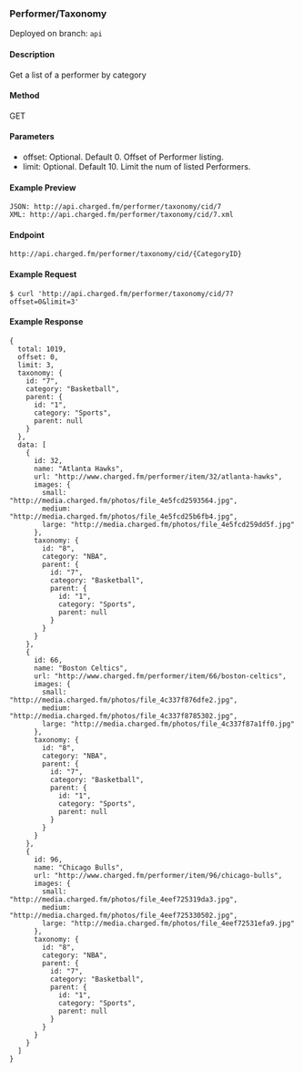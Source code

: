 ### **Performer/Taxonomy**

Deployed on branch: `api`

#### **Description**

Get a list of a performer by category

#### **Method**
GET

#### **Parameters**
- offset: Optional. Default 0. Offset of Performer listing.
- limit: Optional. Default 10. Limit the num of listed Performers.

#### **Example Preview**
```
JSON: http://api.charged.fm/performer/taxonomy/cid/7
XML: http://api.charged.fm/performer/taxonomy/cid/7.xml
```
#### **Endpoint**
```
http://api.charged.fm/performer/taxonomy/cid/{CategoryID}
```
#### **Example Request**
```
$ curl 'http://api.charged.fm/performer/taxonomy/cid/7?offset=0&limit=3'
```        
#### **Example Response**
```
{
  total: 1019,
  offset: 0,
  limit: 3,
  taxonomy: {
    id: "7",
    category: "Basketball",
    parent: {
      id: "1",
      category: "Sports",
      parent: null
    }
  },
  data: [
    {
      id: 32,
      name: "Atlanta Hawks",
      url: "http://www.charged.fm/performer/item/32/atlanta-hawks",
      images: {
        small: "http://media.charged.fm/photos/file_4e5fcd2593564.jpg",
        medium: "http://media.charged.fm/photos/file_4e5fcd25b6fb4.jpg",
        large: "http://media.charged.fm/photos/file_4e5fcd259dd5f.jpg"
      },
      taxonomy: {
        id: "8",
        category: "NBA",
        parent: {
          id: "7",
          category: "Basketball",
          parent: {
            id: "1",
            category: "Sports",
            parent: null
          }
        }
      }
    },
    {
      id: 66,
      name: "Boston Celtics",
      url: "http://www.charged.fm/performer/item/66/boston-celtics",
      images: {
        small: "http://media.charged.fm/photos/file_4c337f876dfe2.jpg",
        medium: "http://media.charged.fm/photos/file_4c337f8785302.jpg",
        large: "http://media.charged.fm/photos/file_4c337f87a1ff0.jpg"
      },
      taxonomy: {
        id: "8",
        category: "NBA",
        parent: {
          id: "7",
          category: "Basketball",
          parent: {
            id: "1",
            category: "Sports",
            parent: null
          }
        }
      }
    },
    {
      id: 96,
      name: "Chicago Bulls",
      url: "http://www.charged.fm/performer/item/96/chicago-bulls",
      images: {
        small: "http://media.charged.fm/photos/file_4eef725319da3.jpg",
        medium: "http://media.charged.fm/photos/file_4eef725330502.jpg",
        large: "http://media.charged.fm/photos/file_4eef72531efa9.jpg"
      },
      taxonomy: {
        id: "8",
        category: "NBA",
        parent: {
          id: "7",
          category: "Basketball",
          parent: {
            id: "1",
            category: "Sports",
            parent: null
          }
        }
      }
    }
  ]
}
```
